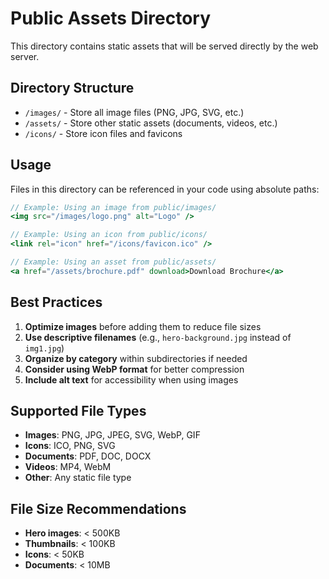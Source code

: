 # Public Assets Directory

This directory contains static assets that will be served directly by the web server.

## Directory Structure

- `/images/` - Store all image files (PNG, JPG, SVG, etc.)
- `/assets/` - Store other static assets (documents, videos, etc.)
- `/icons/` - Store icon files and favicons

## Usage

Files in this directory can be referenced in your code using absolute paths:

```jsx
// Example: Using an image from public/images/
<img src="/images/logo.png" alt="Logo" />

// Example: Using an icon from public/icons/
<link rel="icon" href="/icons/favicon.ico" />

// Example: Using an asset from public/assets/
<a href="/assets/brochure.pdf" download>Download Brochure</a>
```

## Best Practices

1. **Optimize images** before adding them to reduce file sizes
2. **Use descriptive filenames** (e.g., `hero-background.jpg` instead of `img1.jpg`)
3. **Organize by category** within subdirectories if needed
4. **Consider using WebP format** for better compression
5. **Include alt text** for accessibility when using images

## Supported File Types

- **Images**: PNG, JPG, JPEG, SVG, WebP, GIF
- **Icons**: ICO, PNG, SVG
- **Documents**: PDF, DOC, DOCX
- **Videos**: MP4, WebM
- **Other**: Any static file type

## File Size Recommendations

- **Hero images**: < 500KB
- **Thumbnails**: < 100KB
- **Icons**: < 50KB
- **Documents**: < 10MB